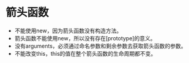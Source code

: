 # 箭头函数
- 不能使用new，因为箭头函数没有构造方法。
- 箭头函数不能使用new，所以没有存在[prototype]的意义。
- 没有arguments，必须通过命名参数和剩余参数去获取箭头函数的参数。
- 不能改变this，this的值在整个箭头函数的生命周期都不变。